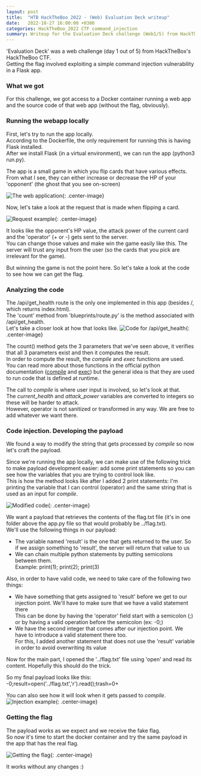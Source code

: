 ```yaml
---
layout: post
title:  "HTB HackTheBoo 2022 - (Web) Evaluation Deck writeup"
date:   2022-10-27 16:00:00 +0300
categories: HackTheBoo_2022 CTF command_injection
summary: Writeup for the Evaluation Deck challenge (Web1/5) from HackTheBoo 2022. This challenge involved exploiting a command injection vulnerability in a Flask application.
---
```



'Evaluation Deck' was a web challenge (day 1 out of 5) from HackTheBox's HackTheBoo CTF.  
Getting the flag involved exploiting a simple command injection vulnerability in a Flask app.

### What we got

For this challenge, we got access to a Docker container running a web app and the source code of that web app (without the flag, obviously).

### Running the webapp locally 

First, let's try to run the app locally.  
According to the Dockerfile, the only requirement for running this is having Flask installed.  
After we install Flask (in a virtual environment), we can run the app (python3 run.py).  

The app is a small game in which you flip cards that have various effects.  
From what I see, they can either increase or decrease the HP of your 'opponent' (the ghost that you see on-screen)  

![The web application]({{site.baseurl}}/assets/img/HackTheBoo_2022/evaluation_deck/webapp.png){: .center-image}

Now, let's take a look at the request that is made when flipping a card.

![Request example]({{site.baseurl}}/assets/img/HackTheBoo_2022/evaluation_deck/request.png){: .center-image}

It looks like the opponent's HP value, the attack power of the current card and the 'operator' (+ or -) gets sent to the server.  
You can change those values and make win the game easily like this. The server will trust any input from the user (so the cards that you pick are irrelevant for the game).  

But winning the game is not the point here. So let's take a look at the code to see how we can get the flag.

### Analyzing the code

The /api/get_health route is the only one implemented in this app (besides /, which returns index.html).  
The 'count' method from 'blueprints/route.py' is the method associated with /api/get_health.  
Let's take a closer look at how that looks like.
![Code for /api/get_health]({{site.baseurl}}/assets/img/HackTheBoo_2022/evaluation_deck/count_method.png){: .center-image}

The count() method gets the 3 parameters that we've seen above, it verifies that all 3 parameters exist and then it computes the result.  
In order to compute the result, the *compile* and *exec* functions are used.  
You can read more about those functions in the official python documentation ([compile](https://docs.python.org/3/library/functions.html#compile) and [exec](https://docs.python.org/3/library/functions.html#exec)) but the general idea is that they are used to run code that is defined at runtime.  

The call to *compile* is where user input is involved, so let's look at that.  
The *current_health* and *attack_power* variables are converted to integers so these will be harder to attack.  
However, operator is not sanitized or transformed in any way. We are free to add whatever we want there.  

### Code injection. Developing the payload

We found a way to modify the string that gets processed by *compile* so now let's craft the payload.  

Since we're running the app locally, we can make use of the following trick to make payload development easier: add some print statements so you can see how the variables that you are trying to control look like.  
This is how the method looks like after I added 2 print statements: I'm printing the variable that I can control (operator) and the same string that is used as an input for *compile*.

![Modified code]({{site.baseurl}}/assets/img/HackTheBoo_2022/evaluation_deck/modified_code.png){: .center-image}

We want a payload that retrieves the contents of the flag.txt file (it's in one folder above the app.py file so that would probably be ../flag.txt).  
We'll use the following things in our payload:
- The variable named 'result' is the one that gets returned to the user. So if we assign something to 'result', the server will return that value to us
- We can chain multiple python statements by putting semicolons between them.  
Example: print(1); print(2); print(3)

Also, in order to have valid code, we need to take care of the following two things:
- We have something that gets assigned to 'result' before we get to our injection point. We'll have to make sure that we have a valid statement there  
This can be done by having the 'operator' field start with a semicolon (;) or by having a valid operation before the semicolon (ex: -0;)
- We have the second integer that comes after our injection point. We have to introduce a valid statement there too.  
For this, I added another statement that does not use the 'result' variable in order to avoid overwriting its value

Now for the main part, I opened the '../flag.txt' file using 'open' and read its content. Hopefully this should do the trick.  

So my final payload looks like this: -0;result=open('../flag.txt','r').read();trash=0+

You can also see how it will look when it gets passed to *compile*.
![Injection example]({{site.baseurl}}/assets/img/HackTheBoo_2022/evaluation_deck/injection_example.png){: .center-image}

### Getting the flag

The payload works as we expect and we receive the fake flag.  
So now it's time to start the docker container and try the same payload in the app that has the real flag.  

![Getting the flag]({{site.baseurl}}/assets/img/HackTheBoo_2022/evaluation_deck/flag.png){: .center-image}

It works without any changes :) 
